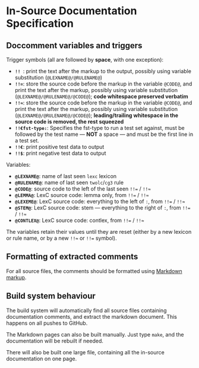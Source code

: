 # In-Source Documentation Specification

## Doccomment variables and triggers

Trigger symbols (all are followed by **space**, with one exception):

- **`!! `**: print the text after the markup to the output, possibly
  using variable substitution (`@LEXNAME@/@RULENAME@`)
- **`!!=`**: store the source code before the markup in the variable `@CODE@`,
  and print the text after the markup, possibly using
  variable substitution (`@LEXNAME@/@RULENAME@/@CODE@`);
  **code whitespace preserved verbatim**
- **`!!≈`**: store the source code before the markup in the variable `@CODE@`,
  and print the text after the markup, possibly using
  variable substitution (`@LEXNAME@/@RULENAME@/@CODE@`);
  **leading/trailing whitespace in the source code is removed, the rest squeezed**
- **`!!€fst-type:`**: Specifies the fst-type to run a test set against, must be
  followed by the test name — **NOT** a space — and must be the first line in a
  test set.
- **`!!€`**: print positive test data to output
- **`!!$`**: print negative test data to output

Variables:

- **`@LEXNAME@`**: name of last seen `lexc` lexicon
- **`@RULENAME@`**: name of last seen `twolc`/`cg3` rule
- **`@CODE@`**: source code to the left of the last seen `!!=` / `!!≈`
- **`@LEMMA@`**: LexC source code: lemma only, from `!!=` / `!!≈`
- **`@LEXEME@`**: LexC source code: everything to the left of `:`, from `!!=` / `!!≈`
- **`@STEM@`**: LexC source code: stem — everything to the right of `:`, from `!!=` / `!!≈`
- **`@CONTLEX@`**: LexC source code: contlex, from `!!=` / `!!≈`

The variables retain their values until they are reset (either by a new lexicon or rule name, or by a new `!!≈` or `!!=` symbol).

## Formatting of extracted comments

For all source files, the comments should be formatted using [Markdown markup](https://www.markdownguide.org/cheat-sheet/).

## Build system behaviour

The build system will automatically find all source files containing documentation comments, and extract the markdown document. This happens on all pushes to GitHub.

The Markdown pages can also be built manually. Just type `make`, and the documentation will be rebuilt if needed.

There will also be built one large file, containing all the in-source documentation on one page.
